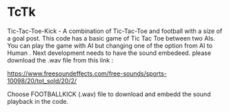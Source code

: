 # TcTk
Tic-Tac-Toe-Kick - A combination of Tic-Tac-Toe and football with a size of a goal post. 
This code has a basic game of Tic Tac Toe between two AIs. You can play the game with AI but changing one of the option from AI to
Human . 
Next development needs to have the sound embedeed. please download the .wav file from this link : 


https://www.freesoundeffects.com/free-sounds/sports-10098/20/tot_sold/20/2/ 

Choose FOOTBALLKICK (.wav) file to download and embedd the sound playback in the code. 
